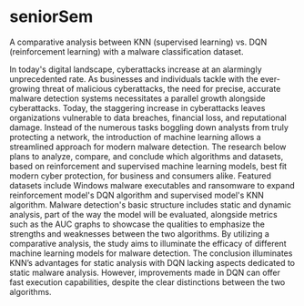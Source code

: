 # seniorSem
A comparative analysis between KNN (supervised learning) vs. DQN (reinforcement learning) with a malware classification dataset.

In today's digital landscape, cyberattacks increase at an alarmingly unprecedented rate. As businesses and individuals tackle with the ever-growing threat of malicious cyberattacks, the need for precise, accurate malware detection systems necessitates a parallel growth alongside cyberattacks. Today, the staggering increase in cyberattacks leaves organizations vulnerable to data breaches, financial loss, and reputational damage. Instead of the numerous tasks boggling down analysts from truly protecting a network, the introduction of machine learning allows a streamlined approach for modern malware detection.  The research below plans to analyze, compare, and conclude which algorithms and datasets, based on reinforcement and supervised machine learning models, best fit modern cyber protection, for business and consumers alike. Featured datasets include Windows malware executables and ransomware to expand reinforcement model's DQN algorithm and supervised model's KNN algorithm. Malware detection's basic structure includes static and dynamic analysis, part of the way the model will be evaluated, alongside metrics such as the AUC graphs to showcase the qualities to emphasize the strengths and weaknesses between the two algorithms. By utilizing a comparative analysis, the study aims to illuminate the efficacy of different machine learning models for malware detection. The conclusion illuminates KNN’s advantages for static analysis with DQN lacking aspects dedicated to static malware analysis. However, improvements made in DQN can offer fast execution capabilities, despite the clear distinctions between the two algorithms.
